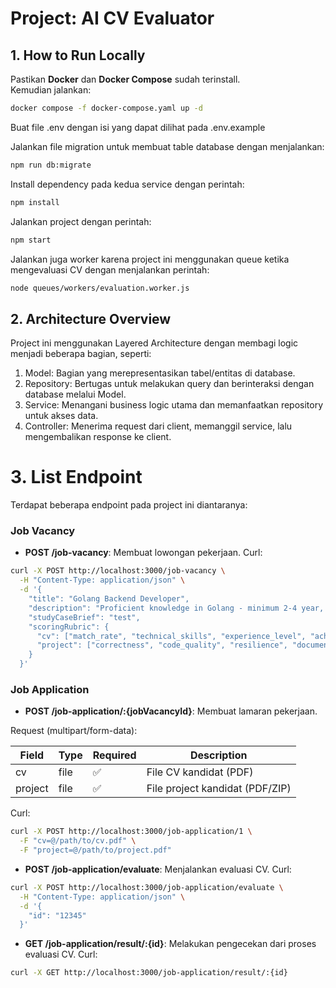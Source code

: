# Project: AI CV Evaluator

## 1. How to Run Locally
Pastikan **Docker** dan **Docker Compose** sudah terinstall.  
Kemudian jalankan:

```bash
docker compose -f docker-compose.yaml up -d
```

Buat file .env dengan isi yang dapat dilihat pada .env.example

Jalankan file migration untuk membuat table database dengan menjalankan:
```bash
npm run db:migrate  
```

Install dependency pada kedua service dengan perintah:
```bash
npm install
```

Jalankan project dengan perintah:
```bash
npm start
```

Jalankan juga worker karena project ini menggunakan queue ketika mengevaluasi CV dengan menjalankan perintah:
```bash
node queues/workers/evaluation.worker.js  
```

## 2. Architecture Overview
Project ini menggunakan Layered Architecture dengan membagi logic menjadi beberapa bagian, seperti: 
1. Model: Bagian yang merepresentasikan tabel/entitas di database.
2. Repository: Bertugas untuk melakukan query dan berinteraksi dengan database melalui Model.
3. Service: Menangani business logic utama dan memanfaatkan repository untuk akses data.
4. Controller: Menerima request dari client, memanggil service, lalu mengembalikan response ke client.

# 3. List Endpoint
Terdapat beberapa endpoint pada project ini diantaranya:
### Job Vacancy
*   **POST /job-vacancy**: Membuat lowongan pekerjaan.
Curl:
```bash
curl -X POST http://localhost:3000/job-vacancy \
  -H "Content-Type: application/json" \
  -d '{
    "title": "Golang Backend Developer",
    "description": "Proficient knowledge in Golang - minimum 2-4 year, Minimum education S1, Can work in Banking Company, Can work fulltime onsite in Jakarta, Can stay at Jabodetabek area, Experience in microservices project, and can make service in Restful API, Experience in using RDBMS such as MySQL or MS SQL, Experience in Redis or ElasticSearch, Experience in using Kafka or RabbitMQ, Experience is implementing clean code architecture, Experience in Git, Familiar with linux, Understand waterfall or agile SDLC concepts",
    "studyCaseBrief": "test",
    "scoringRubric": {
      "cv": ["match_rate", "technical_skills", "experience_level", "achievements", "cultural_fit"],
      "project": ["correctness", "code_quality", "resilience", "documentation", "creativity"]
    }
  }'
```

### Job Application
*   **POST /job-application/:{jobVacancyId}**: Membuat lamaran pekerjaan.

Request (multipart/form-data):

| Field    | Type | Required | Description                        |
|----------|------|----------|------------------------------------|
| cv       | file | ✅       | File CV kandidat (PDF)             |
| project  | file | ✅       | File project kandidat (PDF/ZIP)    |

Curl:
```bash
curl -X POST http://localhost:3000/job-application/1 \
  -F "cv=@/path/to/cv.pdf" \
  -F "project=@/path/to/project.pdf"
```

*   **POST /job-application/evaluate**: Menjalankan evaluasi CV.
Curl:
```bash
curl -X POST http://localhost:3000/job-application/evaluate \
  -H "Content-Type: application/json" \
  -d '{
    "id": "12345"
  }'
```

*   **GET /job-application/result/:{id}**: Melakukan pengecekan dari proses evaluasi CV.
Curl:
```bash
curl -X GET http://localhost:3000/job-application/result/:{id}
```